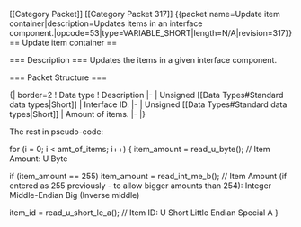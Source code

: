 \[\[Category Packet\]\] \[\[Category Packet 317\]\]
{{packet\|name=Update item container\|description=Updates items in an
interface
component.\|opcode=53\|type=VARIABLE\_SHORT\|length=N/A\|revision=317}}
== Update item container ==

=== Description === Updates the items in a given interface component.

=== Packet Structure ===

{\| border=2 ! Data type ! Description \|- \| Unsigned \[\[Data
Types\#Standard data types\|Short\]\] \| Interface ID. \|- \| Unsigned
\[\[Data Types\#Standard data types\|Short\]\] \| Amount of items. \|-
\|}

The rest in pseudo-code:

for (i = 0; i \< amt\_of\_items; i++) { item\_amount = read\_u\_byte();
// Item Amount: U Byte

if (item\_amount == 255) item\_amount = read\_int\_me\_b(); // Item
Amount (if entered as 255 previously - to allow bigger amounts than
254): Integer Middle-Endian Big (Inverse middle)

item\_id = read\_u\_short\_le\_a(); // Item ID: U Short Little Endian
Special A }
